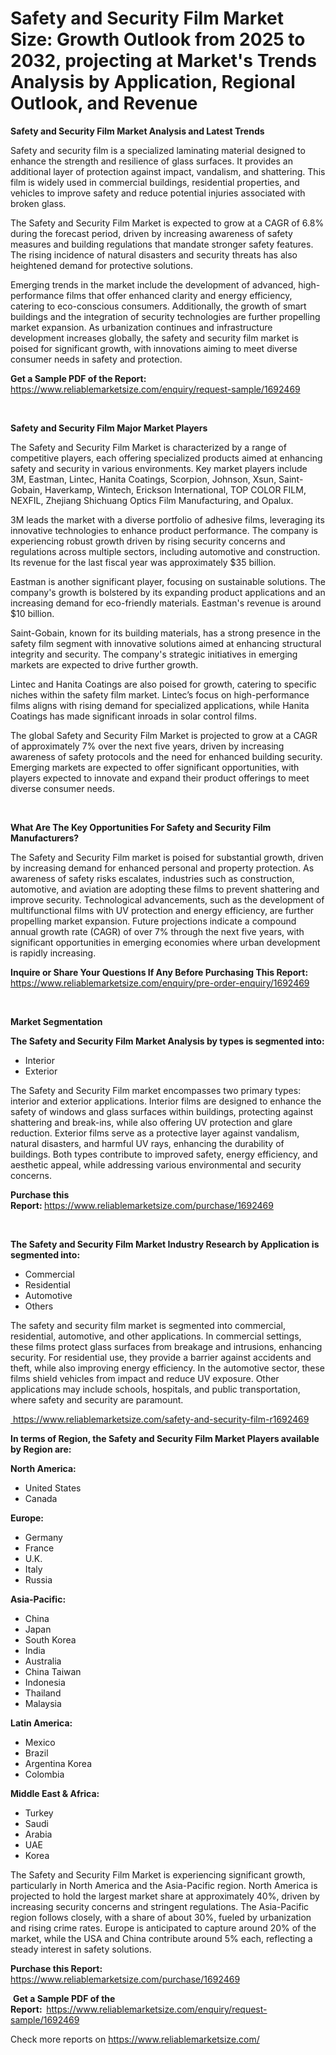 <p><h1>Safety and Security Film Market Size: Growth Outlook from 2025 to 2032, projecting at Market's Trends Analysis by Application, Regional Outlook, and Revenue</h1></p><p><strong>Safety and Security Film Market Analysis and Latest Trends</strong></p>
<p><p>Safety and security film is a specialized laminating material designed to enhance the strength and resilience of glass surfaces. It provides an additional layer of protection against impact, vandalism, and shattering. This film is widely used in commercial buildings, residential properties, and vehicles to improve safety and reduce potential injuries associated with broken glass.</p><p>The Safety and Security Film Market is expected to grow at a CAGR of 6.8% during the forecast period, driven by increasing awareness of safety measures and building regulations that mandate stronger safety features. The rising incidence of natural disasters and security threats has also heightened demand for protective solutions. </p><p>Emerging trends in the market include the development of advanced, high-performance films that offer enhanced clarity and energy efficiency, catering to eco-conscious consumers. Additionally, the growth of smart buildings and the integration of security technologies are further propelling market expansion. As urbanization continues and infrastructure development increases globally, the safety and security film market is poised for significant growth, with innovations aiming to meet diverse consumer needs in safety and protection.</p></p>
<p><strong>Get a Sample PDF of the Report:&nbsp;</strong> <a href="https://www.reliablemarketsize.com/enquiry/request-sample/1692469?utm_campaign=1884&utm_medium=2&utm_source=Github&utm_content=ia&utm_term=30012025&utm_id=safety-and-security-film">https://www.reliablemarketsize.com/enquiry/request-sample/1692469</a></p>
<p>&nbsp;</p>
<p><strong>Safety and Security Film Major Market Players</strong></p>
<p><p>The Safety and Security Film Market is characterized by a range of competitive players, each offering specialized products aimed at enhancing safety and security in various environments. Key market players include 3M, Eastman, Lintec, Hanita Coatings, Scorpion, Johnson, Xsun, Saint-Gobain, Haverkamp, Wintech, Erickson International, TOP COLOR FILM, NEXFIL, Zhejiang Shichuang Optics Film Manufacturing, and Opalux.</p><p>3M leads the market with a diverse portfolio of adhesive films, leveraging its innovative technologies to enhance product performance. The company is experiencing robust growth driven by rising security concerns and regulations across multiple sectors, including automotive and construction. Its revenue for the last fiscal year was approximately $35 billion.</p><p>Eastman is another significant player, focusing on sustainable solutions. The company's growth is bolstered by its expanding product applications and an increasing demand for eco-friendly materials. Eastman's revenue is around $10 billion.</p><p>Saint-Gobain, known for its building materials, has a strong presence in the safety film segment with innovative solutions aimed at enhancing structural integrity and security. The company's strategic initiatives in emerging markets are expected to drive further growth.</p><p>Lintec and Hanita Coatings are also poised for growth, catering to specific niches within the safety film market. Lintec’s focus on high-performance films aligns with rising demand for specialized applications, while Hanita Coatings has made significant inroads in solar control films.</p><p>The global Safety and Security Film Market is projected to grow at a CAGR of approximately 7% over the next five years, driven by increasing awareness of safety protocols and the need for enhanced building security. Emerging markets are expected to offer significant opportunities, with players expected to innovate and expand their product offerings to meet diverse consumer needs.</p></p>
<p>&nbsp;</p>
<p><strong>What Are The Key Opportunities For Safety and Security Film Manufacturers?</strong></p>
<p><p>The Safety and Security Film market is poised for substantial growth, driven by increasing demand for enhanced personal and property protection. As awareness of safety risks escalates, industries such as construction, automotive, and aviation are adopting these films to prevent shattering and improve security. Technological advancements, such as the development of multifunctional films with UV protection and energy efficiency, are further propelling market expansion. Future projections indicate a compound annual growth rate (CAGR) of over 7% through the next five years, with significant opportunities in emerging economies where urban development is rapidly increasing.</p></p>
<p><strong>Inquire or Share Your Questions If Any Before Purchasing This Report:</strong> <a href="https://www.reliablemarketsize.com/enquiry/pre-order-enquiry/1692469?utm_campaign=1884&utm_medium=2&utm_source=Github&utm_content=ia&utm_term=30012025&utm_id=safety-and-security-film">https://www.reliablemarketsize.com/enquiry/pre-order-enquiry/1692469</a></p>
<p>&nbsp;</p>
<p><strong>Market Segmentation</strong></p>
<p><strong>The Safety and Security Film Market Analysis by types is segmented into:</strong></p>
<p><ul><li>Interior</li><li>Exterior</li></ul></p>
<p><p>The Safety and Security Film market encompasses two primary types: interior and exterior applications. Interior films are designed to enhance the safety of windows and glass surfaces within buildings, protecting against shattering and break-ins, while also offering UV protection and glare reduction. Exterior films serve as a protective layer against vandalism, natural disasters, and harmful UV rays, enhancing the durability of buildings. Both types contribute to improved safety, energy efficiency, and aesthetic appeal, while addressing various environmental and security concerns.</p></p>
<p><strong>Purchase this Report:&nbsp;</strong><a href="https://www.reliablemarketsize.com/purchase/1692469?utm_campaign=1884&utm_medium=2&utm_source=Github&utm_content=ia&utm_term=30012025&utm_id=safety-and-security-film">https://www.reliablemarketsize.com/purchase/1692469</a></p>
<p>&nbsp;</p>
<p><strong>The Safety and Security Film Market Industry Research by Application is segmented into:</strong></p>
<p><ul><li>Commercial</li><li>Residential</li><li>Automotive</li><li>Others</li></ul></p>
<p><p>The safety and security film market is segmented into commercial, residential, automotive, and other applications. In commercial settings, these films protect glass surfaces from breakage and intrusions, enhancing security. For residential use, they provide a barrier against accidents and theft, while also improving energy efficiency. In the automotive sector, these films shield vehicles from impact and reduce UV exposure. Other applications may include schools, hospitals, and public transportation, where safety and security are paramount.</p></p>
<p><a href="https://www.reliablemarketsize.com/safety-and-security-film-r1692469?utm_campaign=1884&utm_medium=2&utm_source=Github&utm_content=ia&utm_term=30012025&utm_id=safety-and-security-film">&nbsp;https://www.reliablemarketsize.com/safety-and-security-film-r1692469</a></p>
<p><strong>In terms of Region, the Safety and Security Film Market Players available by Region are:</strong></p>
<p>
    <p> <strong> North America: </strong>
        <ul>
            <li>United States</li>
            <li>Canada</li>
        </ul>
        </p> 
    <p> <strong> Europe: </strong>
        <ul>
            <li>Germany</li>
            <li>France</li>
            <li>U.K.</li>
            <li>Italy</li>
            <li>Russia</li>
        </ul>
        </p> 
    <p> <strong> Asia-Pacific: </strong>
        <ul>
            <li>China</li>
            <li>Japan</li>
            <li>South Korea</li>
            <li>India</li>
            <li>Australia</li>
            <li>China Taiwan</li>
            <li>Indonesia</li>
            <li>Thailand</li>
            <li>Malaysia</li>
        </ul>
        </p> 
    <p> <strong> Latin America: </strong>
        <ul>
            <li>Mexico</li>
            <li>Brazil</li>
            <li>Argentina Korea</li>
            <li>Colombia</li>
        </ul>
        </p> 
    <p> <strong> Middle East & Africa: </strong>
        <ul>
            <li>Turkey</li>
            <li>Saudi</li>
            <li>Arabia</li>
            <li>UAE</li>
            <li>Korea</li>
        </ul>
    </p>
    </p>
<p><p>The Safety and Security Film Market is experiencing significant growth, particularly in North America and the Asia-Pacific region. North America is projected to hold the largest market share at approximately 40%, driven by increasing security concerns and stringent regulations. The Asia-Pacific region follows closely, with a share of about 30%, fueled by urbanization and rising crime rates. Europe is anticipated to capture around 20% of the market, while the USA and China contribute around 5% each, reflecting a steady interest in safety solutions.</p></p>
<p><strong>Purchase this Report: </strong><a href="https://www.reliablemarketsize.com/purchase/1692469?utm_campaign=1884&utm_medium=2&utm_source=Github&utm_content=ia&utm_term=30012025&utm_id=safety-and-security-film">https://www.reliablemarketsize.com/purchase/1692469</a></p>
<p>&nbsp;<strong>Get a Sample PDF of the Report:&nbsp;&nbsp;</strong><a href="https://www.reliablemarketsize.com/enquiry/request-sample/1692469?utm_campaign=1884&utm_medium=2&utm_source=Github&utm_content=ia&utm_term=30012025&utm_id=safety-and-security-film">https://www.reliablemarketsize.com/enquiry/request-sample/1692469</a></p>
<p><strong></strong></p>
<p>Check more reports on <a href="https://www.reliablemarketsize.com/?utm_campaign=1884&utm_medium=2&utm_source=Github&utm_content=ia&utm_term=30012025&utm_id=safety-and-security-film">https://www.reliablemarketsize.com/</a></p>